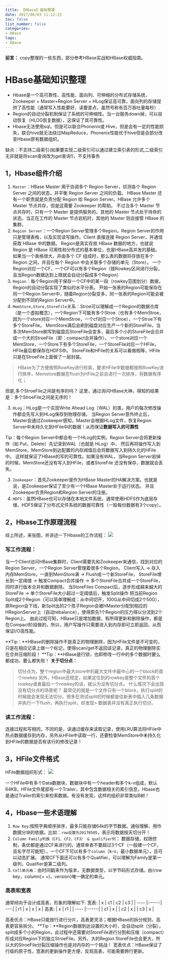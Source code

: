 ```yaml
---
title: 【HBase】基础整理
date: 2017/06/03 11:12:22
toc: false
list_number: false
categories:
- HBase
tags:
- HBase
---
```


**前言：** copy整理的一些东西，部分参考HBase实战和HBase权威指南。

# HBase基础知识整理
- Hbase是一个高可靠性、高性能、面向列、可伸缩的分布式存储系统，Zookeeper + Master+Region Server + HLog保证高可靠，面向列的存储提供了高性能（通常写入性能要好，读要差点，虽然号称有百万吞吐量每秒）.
- Region的自动分裂机制保证了系统的可伸缩性。当一台服务down掉，可以自动恢复（HLOG恢复数据），这保证了其可靠性。
- Hbase无法使用sql，但是可以联合Phonenix或 Hive，但是会有一定的性能损失，联合hive就无法绕过MapReduce，Phonenix性能优于hive但是会部分改变Hbase原有数据组织。

缺点：不支持二级索引(如果要实现二级索引可以通过建立索引表的形式,二级索引无非就是将scan查询改为get查询!)，不支持事务

## 1，Hbase组件介绍
1. `Master`：HBase Master 用于协调多个 Region Server，侦测各个 Region Server 之间的状态，并平衡 Region Server 之间的负载。
HBase Master 还有一个职责就是负责分配 Region 给 Region Server。HBase 允许多个 Master 节点共存，但是这需要 Zookeeper 的帮助。
不过当多个 Master 节点共存时，只有一个 Master 是提供服务的，其他的 Master 节点处于待命的状态。当正在工作的 Master 节点宕机时，其他的 Master 则会接管 HBase 的集群。
2. `Region Server`：一个Region Server管理多个Region。Region Server的作用只是管理表格，以及实现读写操作。Client 直接连接 Region Server，并通信获取 HBase 中的数据。
Region是真实存放 HBase 数据的地方，也就说 Region 是 HBase 可用性和分布式的基本单位，也是HBase高并发的基础。
如果当一个表格很大，并由多个 CF 组成时，那么表的数据将存放在多个 Region 之间，并且在每个 Region 中会关联多个存储的单元（Store）。
一个Region对应一个CF，一个CF可以有多个Region（按Rowkey区间进行分裂，且当Region数据达到上限就会自动分裂成多个Region）
3. `Region`：每个Region用于保存一个CF中的某一段（rowkey范围划分）数据，Region的自动分裂实现了类似的水平分表。
开始一张表的Region可能保存在同一个Region Server中，随着Region分裂变多，同一张表的Region可能会被分配到不同的Region Server中。
4. `MemStore,Store,StoreFile`关系：Stroe可以理解成一个Region的数据仓库（是一个虚拟概念），一个Region下可能有多个Stroe（也有多个MemStroe，因为一个store对应一个MemStroe，一个cf对应一个Stroe），一个Stroe下有多个StoreFile。
MemStore满后会刷到磁盘对应生产一个新的StoreFile，当多次MemStore刷写到磁盘后StoreFile会变多，最后多个小的StoreFile会合并成一个大的StroeFile（即：compact合并操作）。
一个store对应一个MemStore，一个Store下有多个StoreFile，一个StoreFile对应一个HFile，HFile最后都保存在HDFS中。
StoreFile和HFile的关系可以看做相等，HFile只是在StroeFile上面做了一层封装。
> HBase为了方便按照RowKey进行检索，要求HFile中数据都按照RowKey进行排序，Memstore数据在flush为HFile之前会进行一次排序，将数据有序化；

但是,多个StroeFile之间是有序的吗？
这里，通过询问HBase大神，得知的结果是：多个StroeFile之间是无序的！

3. `HLog`：HLog是一个实现Write Ahead Log（WAL）的类，用户的每次修改操作都会先写入到HLog保存到物理存储，
当Region Server意外终止后，Master会通过Zookeeper感知，Master会根据HLog文件，恢复Region Server中未持久化到HFile中的数据！从而保证**数据写入的可靠性**

Tip：每个Region Server中都会有一个HLog的实例，Region Server会将更新操作（如 Put，Delete）先记录到WAL（也就是 HLog）中，
然后再将操作写入到MemStore，MemStore到达配置的内存阀值后会将数据写入到持久化的HFile中。
这样就保证了HBase的写的可靠性。如果没有WAL，当Region Server宕掉的时候，MemStore还没有写入到HFile，或者StoreFile 还没有保存，数据就会丢失。

3. `Zookeeper`：首先Zookeeper是作为HBase Master的HA解决方案。也就是说，是Zookeeper保证了至少有一个HBase Master处于运行状态。
并且Zookeeper负责Region和Region Server的注册。
4. `HDFS`：虽然HBase也可以存储在本地文件系统，通常使用HDFS作为底层存储，HDFS保证了分布式文件系统的数据可靠性（一般每份数据有3个copy）。

## 2，Hbase工作原理流程
综上所述，来张图，并讲述一下Hbase的工作流程：
![](/images/hbase-processe.png)


### 写工作流程：
当一个Client访问HBase集群时，Client需要先和Zookeeper来通信，找到对应的Region Server，一个Region Server管理着很多个Region。
Client写入 -> 存入内存MemStore，一直到MemStore满 -> Flush成一个新StoreFile，
StoreFile增长到一定阈值 -> 触发Compact合并操作 -> 多个StoreFile合并成一个StoreFile，同时进行版本合并和数据删除。
当StoreFiles Compact后，逐步形成越来越大的StoreFile -> 单个StoreFile大小超过一定阈值后，触发Split操作
把当前Region Split成2个Region（可以简单理解成：从中间切开，100G从中间切成2个50G），原Region会下线，新Split出的2个孩子Region会被HMaster分配到相应的HRegionServer上（自动rebalance），使得原先1个Region的压力得以分流到2个Region上。
由此过程可知，HBase只是增加数据，有所得更新和删除操作，都是在Compact阶段做的，所以，用户写操作只需要进入到内存即可立即返回，从而保证I/O高性能。

**Tip：**HBase的删除操作不是真正的物理删除，因为HFile文件是不可变的，只是在相应记录上做一个标记，使得scan/get不返回该记录，真正的物理删除实在合并压缩阶段！
**Tip：**HBase是行锁，也即修改一行中的多个数据时要么都成功，要么都失败！
**关于切分点：**
> 切分点为，整个region中最大store中的最大文件中最中心的一个block的首个rowkey
> 另外，HBase还规定，如果定位到的rowkey是整个文件的首个rowkey或者最后一个rowkey的话，就认为没有切分点。
> 什么情况下会出现没有切分点的场景呢？
> 最常见的就是一个文件只有一个block，执行split的时候就会发现无法切分。很多在测试split的时候都是往新表中插入几条数据并执行一下flush，再执行split，却发现> 数据表并没有真正执行切分。

### 读工作流程：
连接过程和写相同，不同的是，读通过缓存来读取记录，使用LRU算法将HFile中热点数据缓存到内存，另外从HFile中读取一行，还要检查MemStore中未持久化到HFile的数据是否有该行的修改记录！

## 3，HFile文件格式
HFile数据组织形式：
![](/images/hfile.png)

一个HFile中有多个Data数据块，数据块中有一个header和多个k-v组成，默认64KB，HFile文件尾部有一个Trailer，其中包含数据相关的索引信息，Hbase也是通过Trailer的索引来检索数据。有没有发现，这样的组织非常类似B树！

## 4，Hbase一些术语理解
1. `Row Key`:按照字典顺序排序，最多只能存储64k的字节数据。通俗理解，用作数据分块的依据。比如：`row设置为20170505`，表示将数据按天切分开！
2. `Column Family列族（CF1、CF2、CF3） & qualifier列`：
数据存储，权限控制，条优都是通过CF来进行的，通常单表不要超过3个CF（一般建一个CF，且名字尽可能短），一个CF下可以有多个`column`（k-v，最小数据单元），且可以动态扩展。
通常CF下面还可以有多个Qualifier，可以理解为Family是第一级列，Qualifier是第二级列。
3. `Cell单元格`：由时间戳来作为版本，无数据类型，以字节码形式存储。由{row key，column(=<family> +<qualifier>)，version}唯一确定的单元。

### 高表和宽表
通常倾向于设计成高表，形象的理解如下:
宽表:
| x | c1  | c2  |  c3 |
| ---- |:-----:| ---:|
| r1 | x  | x | x |
高表:
|  x | r1 |
| ---- |:-----:|
| c1  |  x |
| c2  |  x |
| c3  |  x |

高表优点：HBase只能按行进行分片，高表更灵活；根据HBase的拆分规则，高表更容易拆分。
**Tip：**Region数据到达设置的大小时，会自动split（分裂），split成多个小的Region，此过程中还需要对StoreFile进行分割和压缩（compact）形成对应Region下的独立StroeFile。另外，大的Region StoreFile也会更大，所以大的StroeFile分裂压缩操作也是对内存的一个挑战！
宽表优点：HBase保证了行级的原子性，宽表的更新操作更方便，反观高表，可能需要跨行更新。


